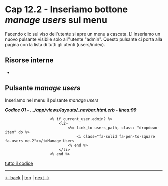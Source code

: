 # <a name="top"></a> Cap 12.2 - Inseriamo bottone *manage users* sul menu

Facendo clic sul viso dell'utente si apre un menu a cascata. Lì inseriamo un nuovo pulsante visibile solo all''utente "admin". Questo pulsante ci porta alla pagina con la lista di tutti gli utenti (users/index).



## Risorse interne

- []()



## Pulsante *manage users* 

Inseriamo nel menu il pulsante *manage users* 

***Codice 01 - .../app/views/layouts/_navbar.html.erb - linea:99***

```html+erb
					<% if current_user.admin? %>
						<li>
							<%= link_to users_path, class: "dropdown-item" do %>
								<i class="fa-solid fa-pen-to-square fa-users me-2"></i>Manage Users
							<% end %>
						</li>
					<% end %>
```

[tutto il codice](https://github.com/flaviobordonidev/leanpubabrandnewcms/blob/master/ubuntudream/12-admin_manage_users/02_01-models-eg_post.rb)





---

[<- back](https://github.com/flaviobordonidev/leanpubabrandnewcms/blob/master/01-base/13-roles/02_00-roles-admin-it.md)
 | [top](#top) |
[next ->](https://github.com/flaviobordonidev/leanpubabrandnewcms/blob/master/01-base/13-roles/04_00-implement_roles-it.md)
